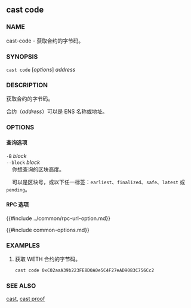 ## cast code

### NAME

cast-code - 获取合约的字节码。

### SYNOPSIS

``cast code`` [*options*] *address*

### DESCRIPTION

获取合约的字节码。

合约（*address*）可以是 ENS 名称或地址。

### OPTIONS

#### 查询选项

`-B` *block*  
`--block` *block*  
&nbsp;&nbsp;&nbsp;&nbsp;你想查询的区块高度。

&nbsp;&nbsp;&nbsp;&nbsp;可以是区块号，或以下任一标签：`earliest`、`finalized`、`safe`、`latest` 或 `pending`。

#### RPC 选项

{{#include ../common/rpc-url-option.md}}

{{#include common-options.md}}

### EXAMPLES

1. 获取 WETH 合约的字节码。
    ```sh
    cast code 0xC02aaA39b223FE8D0A0e5C4F27eAD9083C756Cc2
    ```

### SEE ALSO

[cast](./cast.md), [cast proof](./cast-proof.md)